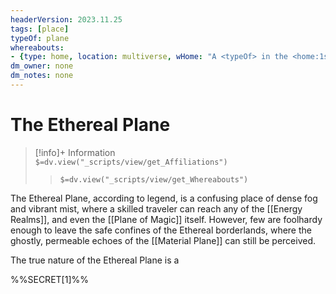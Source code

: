 ```yaml
---
headerVersion: 2023.11.25
tags: [place]
typeOf: plane
whereabouts: 
- {type: home, location: multiverse, wHome: "A <typeOf> in the <home:1s>"}
dm_owner: none
dm_notes: none
---
```

# The Ethereal Plane
>[!info]+ Information  
> `$=dv.view("_scripts/view/get_Affiliations")`  
>> `$=dv.view("_scripts/view/get_Whereabouts")`

The Ethereal Plane, according to legend, is a confusing place of dense fog and vibrant mist, where a skilled traveler can reach any of the [[Energy Realms]], and even the [[Plane of Magic]] itself. However, few are foolhardy enough to leave the safe confines of the Ethereal borderlands, where the ghostly, permeable echoes of the  [[Material Plane]] can still be perceived. 

The true nature of the Ethereal Plane is a  

%%SECRET[1]%%